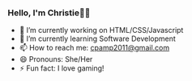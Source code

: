### Hello, I'm Christie👋🏾
- 🔭 I’m currently working on HTML/CSS/Javascript
- 🌱 I’m currently learning Software Development
- 📫 How to reach me: cpamp2011@gmail.com
- 😄 Pronouns: She/Her
- ⚡ Fun fact: I love gaming!

<!--
**cpam2011/cpam2011** is a ✨ _special_ ✨ repository because its `README.md` (this file) appears on your GitHub profile.





